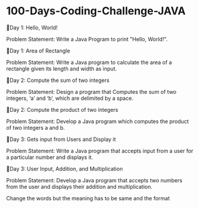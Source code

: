 # 100-Days-Coding-Challenge-JAVA

📌Day 1: Hello, World!

Problem Statement: Write a Java Program to print "Hello, World!".

📌Day 1: Area of Rectangle

Problem Statement: Write a Java program to calculate the area of a rectangle given its length and width as input.

📌Day 2: Compute the sum of two integers

Problem Statement: Design a program that Computes the sum of two integers, ‘a’ and ‘b’, which are delimited by a space.

📌Day 2: Compute the product of two integers

Problem Statement: Develop a Java program which computes the product of two integers a and b.

📌Day 3: Gets input from Users and Display it

Problem Statement: Write a Java program that accepts input from a user for a particular number and displays it.

📌Day 3: User Input, Addition, and Multiplication

Problem Statement: Develop a Java program that accepts two numbers from the user and displays their addition and multiplication.

Change the words but the meaning has to be same and the format
